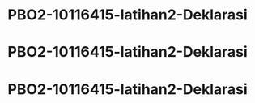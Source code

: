 # PBO2-10116415-latihan2-Deklarasi
# PBO2-10116415-latihan2-Deklarasi
# PBO2-10116415-latihan2-Deklarasi
